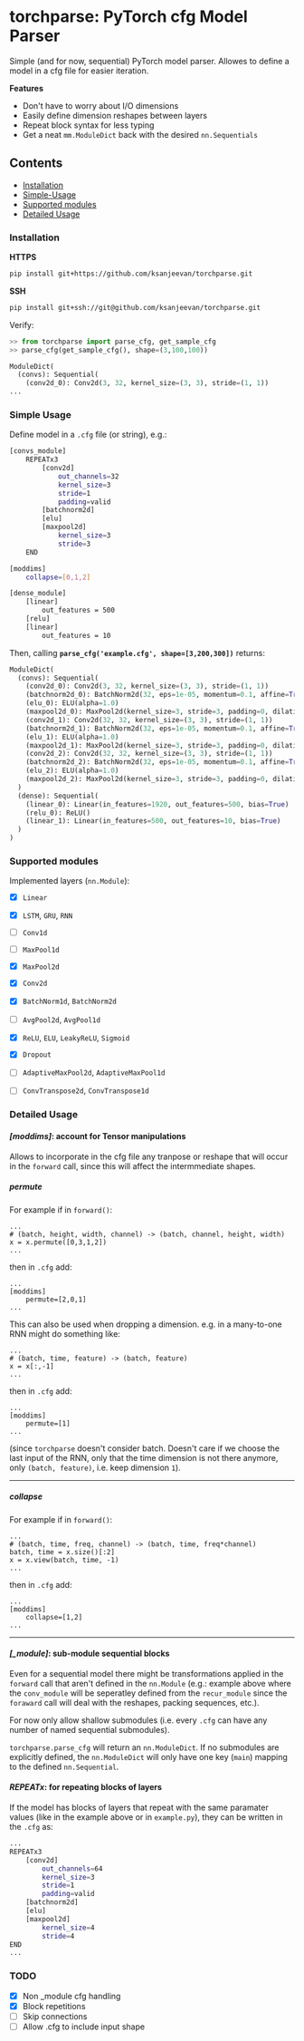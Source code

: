 # torchparse: PyTorch cfg Model Parser

Simple (and for now, sequential) PyTorch model parser. Allowes to define a model in a cfg file for easier iteration.

**Features**

- Don't have to worry about I/O dimensions
- Easily define dimension reshapes between layers
- Repeat block syntax for less typing
- Get a neat `mm.ModuleDict` back with the desired `nn.Sequentials`

## Contents
- [Installation](#installation)
- [Simple-Usage](#simple-usage)
- [Supported modules](#supported-modules)
- [Detailed Usage](#detailed-usage)


### Installation

**HTTPS**
```bash
pip install git+https://github.com/ksanjeevan/torchparse.git
```
**SSH**
```bash
pip install git+ssh://git@github.com/ksanjeevan/torchparse.git
```
Verify:
```python
>> from torchparse import parse_cfg, get_sample_cfg
>> parse_cfg(get_sample_cfg(), shape=(3,100,100))

ModuleDict(
  (convs): Sequential(
    (conv2d_0): Conv2d(3, 32, kernel_size=(3, 3), stride=(1, 1))
...
```

### Simple Usage

Define model in a `.cfg` file (or string), e.g.:

```bash
[convs_module]
    REPEATx3
        [conv2d]
            out_channels=32
            kernel_size=3
            stride=1
            padding=valid
        [batchnorm2d]
        [elu]
        [maxpool2d]
            kernel_size=3
            stride=3
    END

[moddims]
    collapse=[0,1,2]

[dense_module]
    [linear]
        out_features = 500
    [relu]
    [linear]
        out_features = 10
```
Then, calling **`parse_cfg('example.cfg', shape=[3,200,300])`** returns:

```python
ModuleDict(
  (convs): Sequential(
    (conv2d_0): Conv2d(3, 32, kernel_size=(3, 3), stride=(1, 1))
    (batchnorm2d_0): BatchNorm2d(32, eps=1e-05, momentum=0.1, affine=True, track_running_stats=True)
    (elu_0): ELU(alpha=1.0)
    (maxpool2d_0): MaxPool2d(kernel_size=3, stride=3, padding=0, dilation=1, ceil_mode=False)
    (conv2d_1): Conv2d(32, 32, kernel_size=(3, 3), stride=(1, 1))
    (batchnorm2d_1): BatchNorm2d(32, eps=1e-05, momentum=0.1, affine=True, track_running_stats=True)
    (elu_1): ELU(alpha=1.0)
    (maxpool2d_1): MaxPool2d(kernel_size=3, stride=3, padding=0, dilation=1, ceil_mode=False)
    (conv2d_2): Conv2d(32, 32, kernel_size=(3, 3), stride=(1, 1))
    (batchnorm2d_2): BatchNorm2d(32, eps=1e-05, momentum=0.1, affine=True, track_running_stats=True)
    (elu_2): ELU(alpha=1.0)
    (maxpool2d_2): MaxPool2d(kernel_size=3, stride=3, padding=0, dilation=1, ceil_mode=False)
  )
  (dense): Sequential(
    (linear_0): Linear(in_features=1920, out_features=500, bias=True)
    (relu_0): ReLU()
    (linear_1): Linear(in_features=500, out_features=10, bias=True)
  )
)

```


### Supported modules

Implemented layers (`nn.Module`):

- [x] `Linear`
- [x] `LSTM`, `GRU`, `RNN`
- [ ] `Conv1d`
- [ ] `MaxPool1d`
- [x] `MaxPool2d`
- [x] `Conv2d`
- [x] `BatchNorm1d`, `BatchNorm2d`
- [ ] `AvgPool2d`, `AvgPool1d`
- [x] `ReLU`, `ELU`, `LeakyReLU`, `Sigmoid`
- [x] `Dropout`
- [ ] `AdaptiveMaxPool2d`, `AdaptiveMaxPool1d`
- [ ] `ConvTranspose2d`, `ConvTranspose1d`




### Detailed Usage

#### *[moddims]*: account for Tensor manipulations

Allows to incorporate in the cfg file any tranpose or reshape that will occur in the `forward` call, since this will affect the  intermmediate shapes.


##### permute

For example if in `forward()`:
```
...
# (batch, height, width, channel) -> (batch, channel, height, width)
x = x.permute([0,3,1,2])
...
```

then in `.cfg` add:

```
...
[moddims]
	permute=[2,0,1]
...
```
This can also be used when dropping a dimension. e.g. in a many-to-one RNN might do something like:
```
...
# (batch, time, feature) -> (batch, feature)
x = x[:,-1]
...
```

then in `.cfg` add:

```
...
[moddims]
	permute=[1]
...
```
(since `torchparse` doesn't consider batch. Doesn't care if we choose the last input of the RNN, only that the time dimension is not there anymore, only `(batch, feature)`, i.e. keep dimension `1`).

---
##### collapse


For example if in `forward()`:
```
...
# (batch, time, freq, channel) -> (batch, time, freq*channel)
batch, time = x.size()[:2]
x = x.view(batch, time, -1)
...
```

then in `.cfg` add:

```
...
[moddims]
	collapse=[1,2]
...
```

---


#### *[_module]*: sub-module sequential blocks
Even for a sequential model there might be transformations applied in the `forward` call that aren't defined in the `nn.Module` (e.g.: example above where the `conv_module` will be seperatley defined from the `recur_module` since the `foraward` call will deal with the reshapes, packing sequences, etc.). 

For now only allow shallow submodules (i.e. every `.cfg` can have any number of named sequential submodules).

`torchparse.parse_cfg` will return an `nn.ModuleDict`. If no submodules are explicitly defined, the `nn.ModuleDict` will only have one key (`main`) mapping to the defined `nn.Sequential`.

#### *REPEATx*: for repeating blocks of layers

If the model has blocks of layers that repeat with the same paramater values (like in the example above or in `example.py`), they can be written in the `.cfg` as:

```bash
...
REPEATx3
    [conv2d]
        out_channels=64
        kernel_size=3
        stride=1
        padding=valid
    [batchnorm2d]
    [elu]
    [maxpool2d]
        kernel_size=4
        stride=4
END
...
```


### TODO

- [x] Non _module cfg handling
- [x] Block repetitions
- [ ] Skip connections
- [ ] Allow .cfg to include input shape